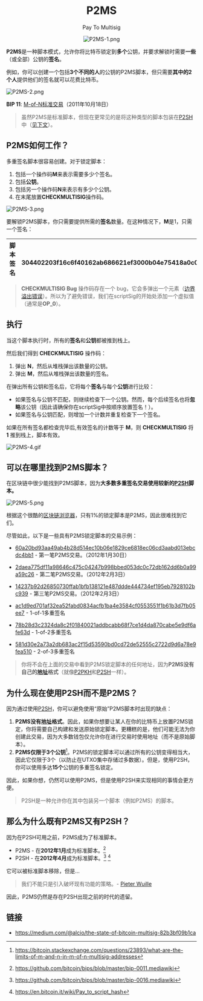 # <center>P2MS</center>
<center>Pay To Multisig

![P2MS-1.png](img/P2MS-1%20(1).png)</center>

**P2MS**是一种脚本模式，允许你将比特币锁定到**多个**公钥，并要求解锁时需要**一些**（或全部）公钥的**签名**。

例如，你可以创建一个包括**3个不同的人**的公钥的P2MS脚本，但只需要**其中的2个人**提供他们的签名就可以花费比特币。

![P2MS-2.png](img/P2MS-2%20(1).png)

**BIP 11**: [M-of-N标准交易](https://github.com/bitcoin/bips/blob/master/bip-0011.mediawiki)（2011年10月18日）

>虽然P2MS是标准脚本，但现在更常见的是将这种类型的脚本包装在[P2SH](../P2SH/P2SH.md)中（[见下文](#为什么我们现在使用p2sh而不是p2ms)）。

## P2MS如何工作？
多重签名脚本很容易创建。对于锁定脚本：

1. 包括一个操作码**M**来表示需要多少个签名。
2. 包括**公钥**。
3. 包括另一个操作码**N**来表示有多少个公钥。
4. 在末尾放置**CHECKMULTISIG**操作码。

![P2MS-3.png](img/P2MS-3.png)

要解锁P2MS脚本，你只需要提供所需的**签名**数量。在这种情况下，**M**是1，只需一个签名：

|脚本签名|OP_0 304402203f16c6f40162ab686621ef3000b04e75418a0c0cb2d8aebeac894ae360ac1e780220ddc15ecdfc3507ac48e1681a33eb60996631bf6bf5bc0a0682c4db743ce7ca2b01|
|---|---|

>**CHECKMULTISIG Bug** 操作码存在一个 bug，它会多弹出一个元素（[边界溢出错误](https://stackoverflow.com/questions/2939869/what-is-exactly-the-off-by-one-errors-in-the-while-loop)）。所以为了避免错误，我们在scriptSig的开始处添加一个虚拟值（通常是**OP_0**）。

## 执行
当这个脚本执行时，所有的**签名**和**公钥**都被推到栈上。

然后我们得到 **CHECKMULTISIG** 操作码：

1. 弹出 **N**，然后从堆栈弹出该数量的公钥。
2. 弹出 **M**，然后从堆栈弹出该数量的签名。

在弹出所有公钥和签名后，它将每个**签名**与每个**公钥**进行比较：

* 如果签名与公钥不匹配，则继续检查下一个公钥。然而，每个后续签名也将**忽略**该公钥（因此请确保你在scriptSig中按顺序放置签名！）。
* 如果签名与公钥匹配，则增加一个计数并重复检查下一个签名。

如果在所有签名都检查完毕后,有效签名的计数等于 **M**，则 **CHECKMULTISIG** 将 **1** 推到栈上，脚本有效。

![P2MS-4.gif](img/P2PMS-4%20(1).gif)

## 可以在哪里找到P2MS脚本？
在区块链中很少能找到P2MS脚本，因为**大多数多重签名交易使用较新的[P2SH](../P2SH/P2SH.md)脚本。**

![P2MS-5.png](img/P2MS-5%20(1).png)

根据这个很酷的[区块链浏览器](https://webbtc.com/stats)，只有1%的锁定脚本是P2MS，因此很难找到它们。

尽管如此，以下是一些具有P2MS锁定脚本的交易示例：

* [60a20bd93aa49ab4b28d514ec10b06e1829ce6818ec06cd3aabd013ebcdc4bb1](https://learnmeabitcoin.com/explorer/transaction/60a20bd93aa49ab4b28d514ec10b06e1829ce6818ec06cd3aabd013ebcdc4bb1) - 第一笔P2MS交易。（2012年1月30日）
* [2daea775df11a98646c475c04247b998bbed053dc0c72db162dd6b0a99a59c26](https://learnmeabitcoin.com/explorer/transaction/2daea775df11a98646c475c04247b998bbed053dc0c72db162dd6b0a99a59c26) - 第二笔P2MS交易。（2012年2月3日）
* [14237b92d26850730ffab1bfb138121e487ddde444734ef195eb7928102bc939](https://learnmeabitcoin.com/explorer/transaction/14237b92d26850730ffab1bfb138121e487ddde444734ef195eb7928102bc939) - 第三笔P2MS交易。（2012年2月3日）


* [ac1d9ed701af32ea52fabd0834acfb1ba4e3584cf0553551f1b61b3d7fb05ee7](https://learnmeabitcoin.com/explorer/transaction/ac1d9ed701af32ea52fabd0834acfb1ba4e3584cf0553551f1b61b3d7fb05ee7) - 1-of-1多重签名
* [78b28d3c2324da8c2f01840021addbcabb68f7ce1d4da870cabe5e9df6afe63d](https://learnmeabitcoin.com/explorer/transaction/78b28d3c2324da8c2f01840021addbcabb68f7ce1d4da870cabe5e9df6afe63d) - 1-of-2多重签名
* [581d30e2a73a2db683ac2f15d53590bd0cd72de52555c2722d9d6a78e9fea510](https://learnmeabitcoin.com/explorer/transaction/581d30e2a73a2db683ac2f15d53590bd0cd72de52555c2722d9d6a78e9fea510) - 2-of-3多重签名

>你将不会在上面的交易中看到P2MS锁定脚本的任何地址，因为**P2MS没有自己的[地址](../../Keys/Address/Address.md)格式**（就像[P2PKH](../P2PKH/P2PKH.md)和[P2SH](../P2SH/P2SH.md)一样）。

## 为什么现在使用P2SH而不是P2MS？

因为通过使用[P2SH](../P2SH/P2SH.md)，你可以避免使用“原始”P2MS脚本时出现的缺点：

1. **P2MS没有[地址](../../Keys/Address/Address.md)格式**。因此，如果你想要让某人在你的比特币上放置P2MS锁定，你将需要自己构建和发送原始锁定脚本。更糟糕的是，他们可能无法为你创建此交易，因为大多数钱包仅允许你在进行交易时使用地址（而不是原始脚本）。
2. **P2MS仅限于3个公钥**[^1]。P2MS的锁定脚本可以通过所有的公钥变得相当大，因此它仅限于3个（以防止在UTXO集中存储过多数据）。但是，使用P2SH，你可以使用多达**15个**公钥的多重签名锁定。
   
因此，如果你想，仍然可以使用P2MS，但是使用P2SH来实现相同的事情会更方便。

>P2SH是一种允许你在其中包装另一个脚本（例如P2MS）的脚本。

## 那么为什么既有P2MS又有P2SH？

因为在P2SH可用之前，P2MS成为了标准脚本。

* P2MS - 在**2012年1月**成为标准脚本。[^2]
* P2SH - 在**2012年4月**成为标准脚本。[^3] [^4]

它可以被标准脚本移除，但是…

>我们不能只是引入破坏现有功能的策略。- [Pieter Wuille](https://twitter.com/pwuille)

因此，P2MS仍然是存在P2SH出现之前的时代的遗留。

## 链接
* https://medium.com/@alcio/the-state-of-bitcoin-multisig-82b3bf09b1ca

[^1]:https://bitcoin.stackexchange.com/questions/23893/what-are-the-limits-of-m-and-n-in-m-of-n-multisig-addresses
[^2]:https://github.com/bitcoin/bips/blob/master/bip-0011.mediawiki
[^3]:https://github.com/bitcoin/bips/blob/master/bip-0016.mediawiki
[^4]:https://en.bitcoin.it/wiki/Pay_to_script_hash